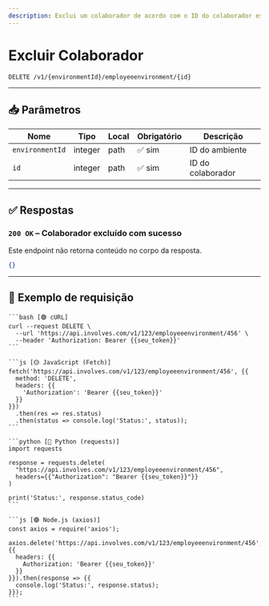 ```yaml
---
description: Exclui um colaborador de acordo com o ID do colaborador especificado.
---
```


# Excluir Colaborador

`DELETE /v1/{environmentId}/employeeenvironment/{id}`

***

## 📥 Parâmetros

| Nome            | Tipo    | Local | Obrigatório | Descrição         |
| --------------- | ------- | ----- | ----------- | ----------------- |
| `environmentId` | integer | path  | ✅ sim       | ID do ambiente    |
| `id`            | integer | path  | ✅ sim       | ID do colaborador |

***

## ✅ Respostas

### `200 OK` – Colaborador excluído com sucesso

Este endpoint não retorna conteúdo no corpo da resposta.

```json
{}
```

***

## 📘 Exemplo de requisição

````tabs
```bash [🟢 cURL]
curl --request DELETE \
  --url 'https://api.involves.com/v1/123/employeeenvironment/456' \
  --header 'Authorization: Bearer {{seu_token}}'
```

```js [🟡 JavaScript (Fetch)]
fetch('https://api.involves.com/v1/123/employeeenvironment/456', {{
  method: 'DELETE',
  headers: {{
    'Authorization': 'Bearer {{seu_token}}'
  }}
}})
  .then(res => res.status)
  .then(status => console.log('Status:', status));
```

```python [🔵 Python (requests)]
import requests

response = requests.delete(
  "https://api.involves.com/v1/123/employeeenvironment/456",
  headers={{"Authorization": "Bearer {{seu_token}}"}}
)

print('Status:', response.status_code)
```

```js [🟣 Node.js (axios)]
const axios = require('axios');

axios.delete('https://api.involves.com/v1/123/employeeenvironment/456', {{
  headers: {{
    Authorization: 'Bearer {{seu_token}}'
  }}
}}).then(response => {{
  console.log('Status:', response.status);
}});
```
````
